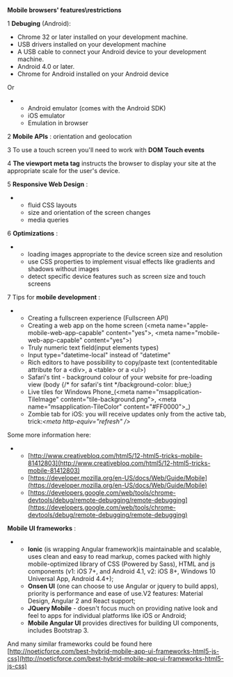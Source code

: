 **Mobile browsers&#39; features\restrictions**

1 **Debuging** (Android):

- Chrome 32 or later installed on your development machine.
- USB drivers installed on your development machine
- A USB cable to connect your Android device to your development machine.
- Android 4.0 or later.
- Chrome for Android installed on your Android device

Or

-
  - Android emulator (comes with the Android SDK)
  - iOS emulator
  - Emulation in browser

2 **Mobile APIs** : orientation and geolocation

3 To use a touch screen you&#39;ll need to work with **DOM Touch events**

4 **The viewport meta tag** instructs the browser to display your site at the appropriate scale for the user&#39;s device.

5 **Responsive Web Design** :

-
  - fluid CSS layouts
  - size and orientation of the screen changes
  - media queries

6 **Optimizations** :

-
  - loading images appropriate to the device screen size and resolution
  - use CSS properties to implement visual effects like gradients and shadows without images
  - detect specific device features such as screen size and touch screens

7 Tips for **mobile development** :

-
  - Creating a fullscreen experience (Fullscreen API)
  - Creating a web app on the home screen (&lt;meta name=&quot;apple-mobile-web-app-capable&quot; content=&quot;yes&quot;&gt;, &lt;meta name=&quot;mobile-web-app-capable&quot; content=&quot;yes&quot;&gt;)
  - Truly numeric text field(input elements types)
  - Input type=&quot;datetime-local&quot; instead of &quot;datetime&quot;
  - Rich editors to have possibility to copy/paste text (contenteditable attribute for a &lt;div&gt;, a &lt;table&gt; or a &lt;ul&gt;)
  - Safari&#39;s tint - background colour of your website for pre-loading view (body {/\* for safari&#39;s tint \*/background-color: blue;}
  - Live tiles for Windows Phone_(&lt;meta name=&quot;msapplication-TileImage&quot; content=&quot;tile-background.png&quot;&gt;, &lt;meta name=&quot;msapplication-TileColor&quot; content=&quot;#FF0000&quot;&gt;_)
  - Zombie tab for iOS: you will receive updates only from the active tab, trick:_&lt;meta http-equiv=&quot;refresh&quot; /&gt;_

Some more information here:

-
  - [http://www.creativebloq.com/html5/12-html5-tricks-mobile-81412803](http://www.creativebloq.com/html5/12-html5-tricks-mobile-81412803)
  - [https://developer.mozilla.org/en-US/docs/Web/Guide/Mobile](https://developer.mozilla.org/en-US/docs/Web/Guide/Mobile)
  - [https://developers.google.com/web/tools/chrome-devtools/debug/remote-debugging/remote-debugging](https://developers.google.com/web/tools/chrome-devtools/debug/remote-debugging/remote-debugging)

**Mobile UI frameworks** :

-
  - **Ionic** (is wrapping Angular framework)is maintainable and scalable, uses clean and easy to read markup, comes packed with highly mobile-optimized library of CSS (Powered by Sass), HTML and js components (v1: iOS 7+, and Android 4.1, v2: iOS 8+, Windows 10 Universal App, Android 4.4+);
  - **Onsen UI** (one can choose to use Angular or jquery to build apps), priority is performance and ease of use.V2 features: Material Design, Angular 2 and React support;
  - **JQuery Mobile** - doesn&#39;t focus much on providing native look and feel to apps for individual platforms like iOS or Android;
  - **Mobile Angular UI** provides directives for building UI components, includes Bootstrap 3.

And many similar frameworks could be found here [http://noeticforce.com/best-hybrid-mobile-app-ui-frameworks-html5-js-css](http://noeticforce.com/best-hybrid-mobile-app-ui-frameworks-html5-js-css)